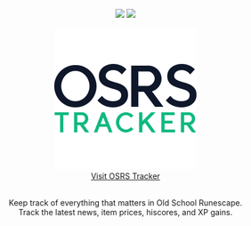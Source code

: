 <p align="center">
  <a href="https://github.com/osrs-tracker/osrs-tracker-web/actions/workflows/nodejs.yml"><img src="https://github.com/osrs-tracker/osrs-tracker-web/actions/workflows/nodejs.yml/badge.svg" /></a>
  <a href="https://github.com/osrs-tracker/osrs-tracker-web/issues"><img src="https://img.shields.io/github/issues/osrs-tracker/osrs-tracker-web.svg" /></a>
</p>

<div align="center">
  <a href="https://osrs-tracker.freekmencke.com">
    <picture>
      <source media="(prefers-color-scheme: dark)" srcset="https://raw.githubusercontent.com/osrs-tracker/osrs-tracker-web/main/src/favicon_dark.png">
      <img alt="OSRS Tracker" src="https://raw.githubusercontent.com/osrs-tracker/osrs-tracker-web/main/src/favicon.png">
    </picture>
    <div>Visit OSRS Tracker</div>
  </a>

  <br />

  <p align="center">Keep track of everything that matters in Old School Runescape. <br>Track the latest news, item prices, hiscores, and XP gains.</p>
</div>
